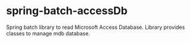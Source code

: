 # spring-batch-accessDb
Spring batch library to read Microsoft Access Database. Library provides classes to manage mdb
database.
